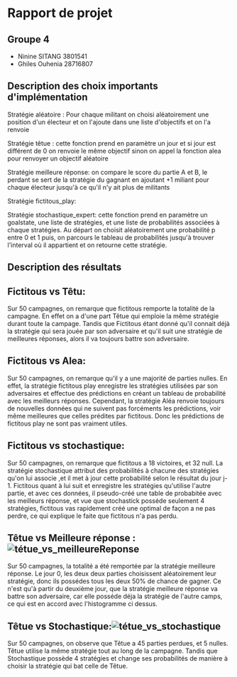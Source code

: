 # Rapport de projet

## Groupe 4
* Ninine SITANG 3801541
* Ghiles Ouhenia 28716807

## Description des choix importants d'implémentation
Stratégie aléatoire : Pour chaque militant on choisi aléatoirement une position d'un électeur et on l'ajoute dans une liste d'objectifs et on l'a renvoie

Stratégie têtue : cette fonction prend en paramètre un jour et si jour est différent de 0 on renvoie le même objectif sinon on appel la fonction alea pour renvoyer un objectif aléatoire

Stratégie meilleure réponse: on compare le score du partie A et B, le perdant se sert de la stratégie du gagnant en ajoutant  +1 miliant pour chaque électeur jusqu'à ce qu'il n'y ait plus de militants

Stratégie fictitous_play:

Stratégie stochastique_expert: cette fonction prend en paramètre un goalstate, une liste de stratégies, et une liste de probabilités associées à chaque stratégies. Au départ on choisit aléatoirement une probabilité p entre 0 et 1 puis, on parcours le tableau de probabilités jusqu'à trouver l'interval où il appartient et on retourne cette stratégie.
## Description des résultats
## Fictitous vs Têtu:


Sur 50 campagnes, on remarque que fictitous remporte la totalité de la campagne.
En effet on a d'une part Têtue qui emploie la même stratégie durant toute la campage. Tandis que Fictitous étant donné qu'il connait déjà la stratégie qui sera jouée par son adversaire et qu'il suit une stratégie de meilleures réponses, alors il va toujours battre son adversaire.

## Fictitous vs Alea: 
Sur 50 campagnes, on remarque qu'il y a une majorité de parties nulles.
En effet, la stratégie fictitous play enregistre les stratégies utilisées par son adversaires et effectue des prédictions en créant un tableau de probabilité avec les meilleurs réponses. Cependant, la stratégie Aléa renvoie toujours de nouvelles données qui ne suivent pas forcéments les prédictions, voir même meilleures que celles prédites par fictitous. Donc les prédictions de fictitous play ne sont pas vraiment utiles.

## Fictitous vs stochastique:
Sur 50 campagnes, on remarque que fictitous a 18 victoires, et 32 null.
La stratégie stochastique attribut des probabilités à chacune des stratégies qu'on lui associe ,et il met à jour cette probabilité selon le résultat du jour j-1. Fictitous quant à lui suit et enregistre les stratégies qu'utilise l'autre partie, et avec ces données, il pseudo-créé une table de probabitée avec les meilleurs réponse, et vue que stochastick posséde seulement 4 stratégies, fictitous vas rapidement créé une optimal de façon a ne pas perdre, ce qui explique le faite que fictitous n'a pas perdu.

## Têtue vs Meilleure réponse : ![tétue_vs_meilleureReponse](https://user-images.githubusercontent.com/100412562/161155900-570d52d2-032a-45f0-8aa7-30cabeab4e3e.png) 
Sur 50 campagnes, la totalité a été remportée par la stratégie meilleure réponse. 
Le jour 0, les deux deux parties choisissent aléatoirement leur stratégie, donc ils possédes tous les deux 50% de chance de gagner. Ce n'est qu'à partir du deuxième jour, que la stratégie meilleure réponse va battre son adversaire, car elle posséde déja la stratégie de l'autre camps, ce qui est en accord avec l'histogramme ci dessus.

## Têtue vs Stochastique:![tétue_vs_stochastique](https://user-images.githubusercontent.com/100412562/161155892-b40374e3-5fbe-495b-afdf-7e557f3fb5d9.png)
Sur 50 campagnes, on observe que Têtue a 45 parties perdues, et 5 nulles. 
Têtue utilise la même stratégie tout au long de la campagne. Tandis que Stochastique possède 4 stratégies et change ses probabilités de manière à choisir la stratégie qui bat celle de Têtue.

